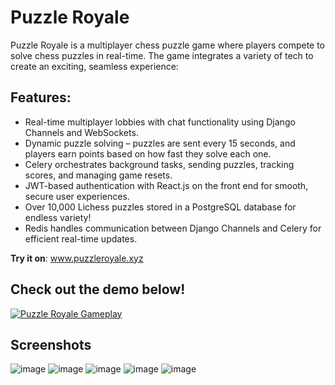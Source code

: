 # Puzzle Royale

Puzzle Royale is a multiplayer chess puzzle game where players compete to solve chess puzzles in real-time. The game integrates a variety of tech to create an exciting, seamless experience:

## Features:

- Real-time multiplayer lobbies with chat functionality using Django Channels and WebSockets.
- Dynamic puzzle solving – puzzles are sent every 15 seconds, and players earn points based on how fast they solve each one.
- Celery orchestrates background tasks, sending puzzles, tracking scores, and managing game resets.
- JWT-based authentication with React.js on the front end for smooth, secure user experiences.
- Over 10,000 Lichess puzzles stored in a PostgreSQL database for endless variety!
- Redis handles communication between Django Channels and Celery for efficient real-time updates.

**Try it on**: www.puzzleroyale.xyz

## Check out the demo below!

[![Puzzle Royale Gameplay](https://img.youtube.com/vi/9hQBCZIzydA/0.jpg)](https://www.youtube.com/watch?v=9hQBCZIzydA)

## Screenshots

![image](https://github.com/user-attachments/assets/fd539f5b-be76-4363-bb8b-792ae0618ab3)
![image](https://github.com/user-attachments/assets/2f84173a-8250-40c6-986c-5f1c7298b1f6)
![image](https://github.com/user-attachments/assets/a8439547-2fa2-4b9b-9501-2808272f5f24)
![image](https://github.com/user-attachments/assets/2062f945-8d06-4d8a-9105-cca3f14c7712)
![image](https://github.com/user-attachments/assets/064e2b73-a609-43ce-9747-a508e90d857a)

